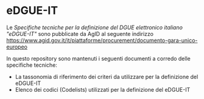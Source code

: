 # eDGUE-IT

Le *Specifiche tecniche per la definizione del DGUE elettronico italiano "eDGUE-IT"* sono pubblicate da AgID al seguente indirizzo https://www.agid.gov.it/it/piattaforme/procurement/documento-gara-unico-europeo

In questo repository sono mantenuti i seguenti documenti a corredo delle specifiche tecniche:
- La tassonomia di riferimento dei criteri da utilizzare per la definizione del eDGUE-IT
- Elenco dei codici (Codelists) utilizzati per la definizione del eDGUE-IT
